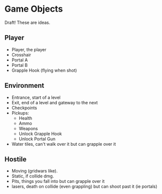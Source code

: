 Game Objects
============
Draft! These are ideas.

Player
------
* Player, the player
* Crosshair
* Portal A
* Portal B
* Grapple Hook (flying when shot)

Environment
-----------
* Entrance, start of a level
* Exit, end of a level and gateway to the next
* Checkpoints
* Pickups:
  - Health
  - Ammo
  - Weapons
  - Unlock Grapple Hook
  - Unlock Portal Gun
* Water tiles, can't walk over it but can grapple over it

Hostile
-------
* Moving (gridwars like).
* Static, if collide dmg.
* Pits, things you fall into but can grapple over it
* lasers, death on collide (even grappling) but can shoot past it (ie portals)
